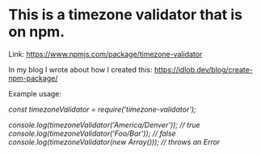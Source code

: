 # This is a timezone validator that is on npm.
Link: https://www.npmjs.com/package/timezone-validator

In my blog I wrote about how I created this: https://idlob.dev/blog/create-npm-package/

Example usage:

_const timezoneValidator = require('timezone-validator');_

_console.log(timezoneValidator('America/Denver')); // true_ <br/>
_console.log(timezoneValidator('Foo/Bar')); // false_ <br/>
_console.log(timezoneValidator(new Array())); // throws an Error_
